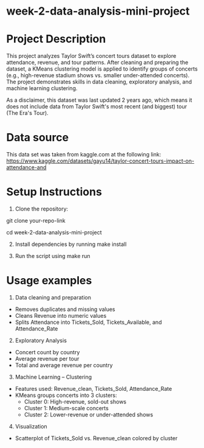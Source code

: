 # week-2-data-analysis-mini-project

# Project Description

This project analyzes Taylor Swift’s concert tours dataset to explore attendance, revenue, and tour patterns. After cleaning and preparing the dataset, a KMeans clustering model is applied to identify groups of concerts (e.g., high-revenue stadium shows vs. smaller under-attended concerts). The project demonstrates skills in data cleaning, exploratory analysis, and machine learning clustering.

As a disclaimer, this dataset was last updated 2 years ago, which means it does not include data from Taylor Swift's most recent (and biggest) tour (The Era's Tour).

# Data source

This data set was taken from kaggle.com at the following link: https://www.kaggle.com/datasets/gayu14/taylor-concert-tours-impact-on-attendance-and

# Setup Instructions

1. Clone the repository: 

git clone your-repo-link

cd week-2-data-analysis-mini-project

2. Install dependencies by running make install

3. Run the script using make run

# Usage examples

1. Data cleaning and preparation

- Removes duplicates and missing values
- Cleans Revenue into numeric values
- Splits Attendance into Tickets_Sold, Tickets_Available, and Attendance_Rate

2. Exploratory Analysis

- Concert count by country
- Average revenue per tour
- Total and average revenue per country

3. Machine Learning – Clustering

- Features used: Revenue_clean, Tickets_Sold, Attendance_Rate
- KMeans groups concerts into 3 clusters:
    - Cluster 0: High-revenue, sold-out shows
    - Cluster 1: Medium-scale concerts
    - Cluster 2: Lower-revenue or under-attended shows

4. Visualization

- Scatterplot of Tickets_Sold vs. Revenue_clean colored by cluster
